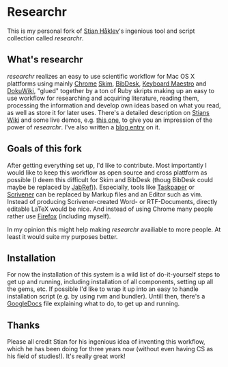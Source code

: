 # Researchr

This is my personal fork of [Stian
Håklev](http://reganmian.net/blog/about-me/)'s ingenious tool and script
collection called *researchr*. 

## What's researchr

*researchr* realizes an easy to use scientific workflow for Mac OS X plattforms
using mainly [Chrome](http://en.wikipedia.org/wiki/Google_Chrome) [Skim](http://en.wikipedia.org/wiki/Skim_(software)), [BibDesk](http://en.wikipedia.org/wiki/Bibdesk), [Keyboard Maestro](http://www.keyboardmaestro.com/main/) and [DokuWiki](http://en.wikipedia.org/wiki/DokuWiki), "glued" 
together by a ton of Ruby skripts making up an easy to use workflow for
researching and acquiring literature, reading them, processing the information
and develop own ideas based on what you read, as well as store it for later
uses. There's a detailed description on [Stians
Wiki](http://reganmian.net/wiki/researchr:start) and some live demos,
e.g. [this one](http://youtu.be/k8uybWYbiL8), to give you an impression of the power of *researchr*. I've also
written a [blog
entry](http://pygospasprofession.wordpress.com/2013/12/14/computer-aided-scientific-workflow/#more-4543) on it.

## Goals of this fork

After getting everything set up, I'd like to contribute. Most importantly I
would like to keep this workflow as open source and cross plattform as possible
(I deem this difficult for Skim and BibDesk (thoug BibDesk could maybe be
replaced by [JabRef](http://en.wikipedia.org/wiki/JabRef))). Especially, tools like [Taskpaper](http://www.hogbaysoftware.com/products/taskpaper) or [Scrivener](http://en.wikipedia.org/wiki/Scrivener_(software)) can be
replaced by Markup files and an Editor such as vim. Instead of producing
Scrivener-created Word- or RTF-Documents, directly editable LaTeX would be nice.
And instead of using Chrome many people rather use
[Firefox](http://en.wikipedia.org/wiki/Firefox) (including
myself).

In my opinion this might help making *researchr* availiable to more people. At
least it would suite my purposes better.

## Installation

For now the installation of this system is a wild list of do-it-yourself steps to get up and running, including installation of all components, setting up all the gems, etc. If possible I'd like to wrap it up into an easy to handle installation script (e.g. by using rvm and bundler). Untill then, there's a [GoogleDocs](https://docs.google.com/document/d/1I4bKQtbClrvei21GilMO5BqT0NTaSbSz_fIbqvHDR6Y) file explaining what to do, to get up and running.

## Thanks

Please all credit Stian for his ingenious idea of inventing this workflow,
which he has been doing for three years now (without even having CS as his
field of studies!). It's really great work!

